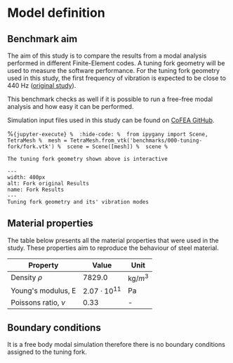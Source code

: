 # Model definition
## Benchmark aim

The aim of this study is to compare the results from a modal analysis performed in different Finite-Element codes. A tuning fork geometry will be used to measure the software performance. For the tuning fork geometry used in this study, the first frequency of vibration is expected to be close to 440 Hz ([original study](http://pubs.sciepub.com/ajme/4/7/16/index.html)).

This benchmark checks as well if it is possible to run a free-free modal analysis and how easy it can be performed.

Simulation input files used in this study can be found on [CoFEA GitHub](https://github.com/spolanski/CoFEA/tree/master/benchmarks/00-Tuning-Fork).

%```{jupyter-execute}
%  :hide-code:
%  from ipygany import Scene, TetraMesh
%  mesh = TetraMesh.from_vtk('benchmarks/000-tuning-fork/fork.vtk')
%  scene = Scene([mesh])
%  scene
%```

```{Tip}
The tuning fork geometry shown above is interactive
```

```{figure} ./fork-geo-results.png
---
width: 400px
alt: Fork original Results
name: Fork Results
---
Tuning fork geometry and its' vibration modes
```

## Material properties

The table below presents all the material properties that were used in the study. These properties aim to reproduce the behaviour of steel material.

| Property              | Value                | Unit       |
|-----------------------|----------------------|------------|
| Density $\rho$        | $7829.0$             | kg/$m^{3}$ |
| Young's modulus, E    | $2.07 \cdot 10^{11}$ | Pa         |
| Poissons ratio, $\nu$ | 0.33                 | -          |

## Boundary conditions

It is a free body modal simulation therefore there is no boundary conditions assigned to the tuning fork.
